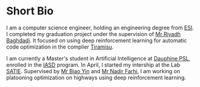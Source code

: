 # Short Bio

I am a computer science engineer, holding an engineering degree from [ESI](https://www.esi.dz). I completed my graduation project under the supervision of [Mr Riyadh Baghdadi](https://people.csail.mit.edu/baghdadi/). It focused on using deep reinforcement learning for automatic code optimization in the complier [Tiramisu](https://tiramisu-compiler.org/).


I am currently a Master's student in Artificial Intelligence at [Dauphine PSL](https://dauphine.psl.eu/), enrolled in the [IASD](https://dauphine.psl.eu/formations/masters/informatique/m2-intelligence-artificielle-systemes-donnees) program. In April, I started my intership at the Lab [SATIE](https://satie.ens-paris-saclay.fr/fr/le-laboratoire). Supervised by [Mr Biao Yin](https://pagespro.univ-gustave-eiffel.fr/biao-yin) and [Mr Nadir Farhi](https://pagespro.univ-gustave-eiffel.fr/nadir-farhi), I am working on platooning optimization on highways using deep reinforcement learning.  
